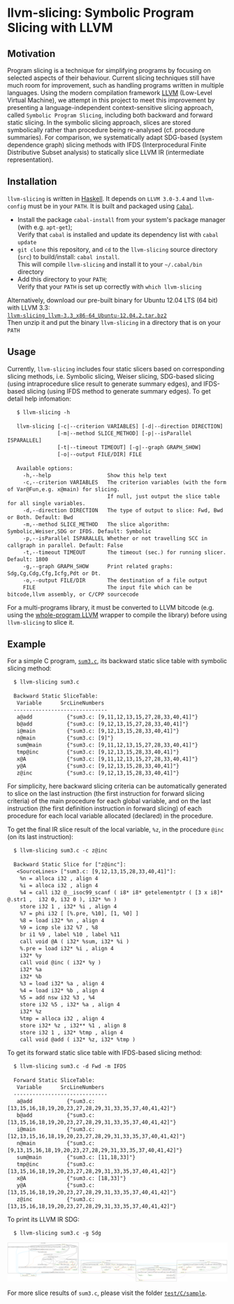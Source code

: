 # llvm-slicing: Symbolic Program Slicing with LLVM

## Motivation    

Program slicing is a technique for simplifying programs by focusing on selected aspects of their behaviour. Current slicing techniques still have much room for improvement, such as handling programs written in multiple languages. Using the modern compilation framework [LLVM](http://llvm.org) (Low-Level Virtual Machine), we attempt in this project to meet this improvement by presenting a language-independent context-sensitive slicing approach, called `Symbolic Program Slicing`, including both backward and forward static slicing. In the symbolic slicing approach, slices are stored symbolically rather than procedure being re-analysed (cf. procedure summaries). For comparison, we systematically adapt SDG-based (system dependence graph) slicing methods with IFDS (Interprocedural Finite Distributive Subset analysis) to statically slice LLVM IR (intermediate representation). 

## Installation

`llvm-slicing` is written in [Haskell](https://www.haskell.org/). It depends on `LLVM 3.0-3.4` and `llvm-config` must be in your `PATH`. It is built and packaged using [`Cabal`](https://www.haskell.org/cabal/). 
 - Install the package `cabal-install` from your system's package manager (with e.g. `apt-get`); <br>
   Verify that `cabal` is installed and update its dependency list with  `cabal update`
 - `git clone` this repository, and `cd` to the `llvm-slicing` source directory (`src`) to build/install: `cabal install`. <br>
   This will compile `llvm-slicing` and install it to your `~/.cabal/bin` directory
 - Add this directory to your `PATH`; <br> Verify that your `PATH` is set up correctly with `which llvm-slicing`

Alternatively, download our pre-built binary for Ubuntu 12.04 LTS (64 bit) with LLVM 3.3: <br> 
     [`llvm-slicing_llvm-3.3_x86-64_Ubuntu-12.04.2.tar.bz2`](bin/llvm-slicing_llvm-3.3_x86-64_Ubuntu-12.04.2.tar.bz2)  <br>
Then unzip it and put the binary `llvm-slicing` in a directory that is on your `PATH`

## Usage

Currently, `llvm-slicing` includes four static slicers based on corresponding slicing methods, i.e. Symbolic slicing, Weiser slicing, SDG-based slicing (using intraprocedure slice result to generate summary edges), and IFDS-based slicing (using IFDS method to generate summary edges). To get detail help infomation:   

       $ llvm-slicing -h
    
       llvm-slicing [-c|--criterion VARIABLES] [-d|--direction DIRECTION]
                    [-m|--method SLICE_METHOD] [-p|--isParallel ISPARALLEL]
                    [-t|--timeout TIMEOUT] [-g|--graph GRAPH_SHOW]
                    [-o|--output FILE/DIR] FILE
 
       Available options:
         -h,--help                  Show this help text
         -c,--criterion VARIABLES   The criterion variables (with the form of Var@Fun,e.g. x@main) for slicing. 
                                    If null, just output the slice table for all single variables.
         -d,--direction DIRECTION   The type of output to slice: Fwd, Bwd or Both. Default: Bwd
         -m,--method SLICE_METHOD   The slice algorithm: Symbolic,Weiser,SDG or IFDS. Default: Symbolic
         -p,--isParallel ISPARALLEL Whether or not travelling SCC in callgraph in parallel. Default: False
         -t,--timeout TIMEOUT       The timeout (sec.) for running slicer. Default: 1800
         -g,--graph GRAPH_SHOW      Print related graphs: Sdg,Cg,Cdg,Cfg,Icfg,Pdt or Dt.
         -o,--output FILE/DIR       The destination of a file output
         FILE                       The input file which can be bitcode,llvm assembly, or C/CPP sourcecode

For a multi-programs library, it must be converted to LLVM bitcode (e.g. using the [whole-program LLVM](https://github.com/travitch/whole-program-llvm) wrapper to compile the library) before using `llvm-slicing` to slice it.


## Example

For a simple C program, [`sum3.c`](test/C/sample/sum3.c), its backward static slice table with symbolic slicing method:

      $ llvm-slicing sum3.c
      
      Backward Static SliceTable:
       Variable      SrcLineNumbers  
      ------------------------------
       a@add           {"sum3.c: [9,11,12,13,15,27,28,33,40,41]"}
       b@add           {"sum3.c: [9,12,13,15,27,28,33,40,41]"}
       i@main          {"sum3.c: [9,12,13,15,28,33,40,41]"}
       n@main          {"sum3.c: [9]"}
       sum@main        {"sum3.c: [9,11,12,13,15,27,28,33,40,41]"}
       tmp@inc         {"sum3.c: [9,12,13,15,28,33,40,41]"}
       x@A             {"sum3.c: [9,11,12,13,15,27,28,33,40,41]"}
       y@A             {"sum3.c: [9,12,13,15,28,33,40,41]"}
       z@inc           {"sum3.c: [9,12,13,15,28,33,40,41]"}

For simplicity, here backward slicing criteria can be automatically generated to slice on the last instruction (the first instruction for forward slicing criteria) of the main procedure for each global variable, and on the last instruction (the first definition instruction in forward slicing) of each procedure for each local variable allocated (declared) in the procedure. 

To get the final IR slice result of the local variable, `%z`, in the procedure `@inc` (on its last instruction):

      $ llvm-slicing sum3.c -c z@inc
  
      Backward Static Slice for ["z@inc"]:
       <SourceLines> ["sum3.c: [9,12,13,15,28,33,40,41]"]: 
        %n = alloca i32 , align 4
        %i = alloca i32 , align 4
        %4 = call i32 @__isoc99_scanf ( i8* i8* getelementptr ( [3 x i8]* @.str1 ,  i32 0, i32 0 ), i32* %n )
        store i32 1 , i32* %i , align 4
        %7 = phi i32 [ [%.pre, %10], [1, %0] ]
        %8 = load i32* %n , align 4
        %9 = icmp sle i32 %7 , %8
        br i1 %9 , label %10 , label %11
        call void @A ( i32* %sum, i32* %i )
        %.pre = load i32* %i , align 4
        i32* %y
        call void @inc ( i32* %y )
        i32* %a
        i32* %b
        %3 = load i32* %a , align 4
        %4 = load i32* %b , align 4
        %5 = add nsw i32 %3 , %4
        store i32 %5 , i32* %a , align 4
        i32* %z
        %tmp = alloca i32 , align 4
        store i32* %z , i32** %1 , align 8
        store i32 1 , i32* %tmp , align 4
        call void @add ( i32* %z, i32* %tmp )
 
 
To get its forward static slice table with IFDS-based slicing method:

      $ llvm-slicing sum3.c -d Fwd -m IFDS
       
      Forward Static SliceTable:
       Variable      SrcLineNumbers  
      ------------------------------
       a@add           {"sum3.c: [13,15,16,18,19,20,23,27,28,29,31,33,35,37,40,41,42]"}
       b@add           {"sum3.c: [13,15,16,18,19,20,23,27,28,29,31,33,35,37,40,41,42]"}
       i@main          {"sum3.c: [12,13,15,16,18,19,20,23,27,28,29,31,33,35,37,40,41,42]"}
       n@main          {"sum3.c: [9,13,15,16,18,19,20,23,27,28,29,31,33,35,37,40,41,42]"}
       sum@main        {"sum3.c: [11,18,33]"}
       tmp@inc         {"sum3.c: [13,15,16,18,19,20,23,27,28,29,31,33,35,37,40,41,42]"}
       x@A             {"sum3.c: [18,33]"}
       y@A             {"sum3.c: [13,15,16,18,19,20,23,27,28,29,31,33,35,37,40,41,42]"}
       z@inc           {"sum3.c: [13,15,16,18,19,20,23,27,28,29,31,33,35,37,40,41,42]"}
 
To print its LLVM IR SDG:

      $ llvm-slicing sum3.c -g Sdg
     
  ![SDG for sum3.c](test/C/sample/sum3_SDG.png "IR SDG of sum3.c")

For more slice results of `sum3.c`, please visit the folder [`test/C/sample`](test/C/sample/).   
